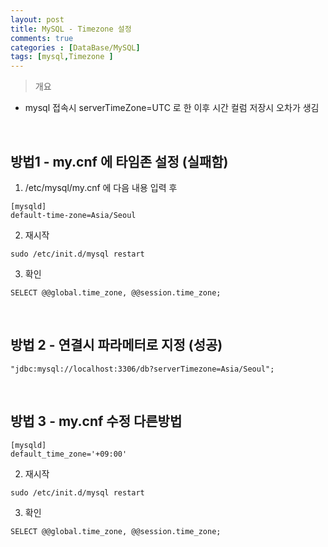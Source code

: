 ```yaml
---
layout: post
title: MySQL - Timezone 설정
comments: true
categories : [DataBase/MySQL]
tags: [mysql,Timezone ] 
---
```


> 개요
 - mysql 접속시 serverTimeZone=UTC 로 한 이후 시간 컬럼 저장시 오차가 생김

 <br>


## 방법1 - my.cnf 에 타임존 설정  (실패함)

1. /etc/mysql/my.cnf 에 다음 내용 입력 후

```
[mysqld]
default-time-zone=Asia/Seoul
```


2. 재시작
```
sudo /etc/init.d/mysql restart
```

3. 확인

```
SELECT @@global.time_zone, @@session.time_zone;
```


<br>

## 방법 2 - 연결시  파라메터로 지정 (성공)

```
"jdbc:mysql://localhost:3306/db?serverTimezone=Asia/Seoul";
```


<br>

## 방법 3 - my.cnf 수정 다른방법 


```
[mysqld]
default_time_zone='+09:00'
```


2. 재시작
```
sudo /etc/init.d/mysql restart
```

3. 확인

```
SELECT @@global.time_zone, @@session.time_zone;
```









